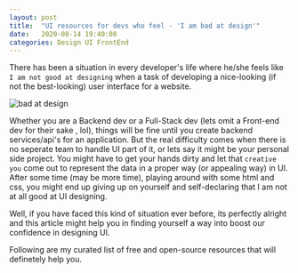 ```yaml
---
layout: post
title:  "UI resources for devs who feel - 'I am bad at design'"
date:   2020-08-14 19:40:00
categories: Design UI FrontEnd
---
```


There has been a situation in every developer's life where he/she feels like `I am not good at designing` when a task of developing a nice-looking (if not the best-looking) user interface for a website. 

<div class="center">
  <img src="https://imgflip.com/i/4bgh2e" alt="bad at design">
</div>

Whether you are a Backend dev or a Full-Stack dev (lets omit a Front-end dev for their sake , lol), things will be fine until you create backend services/api's for an application. But the real difficulty comes when there is no seperate team to handle UI part of it, or lets say it might be your personal side project. You might have to get your hands dirty and let that `creative you` come out to represent the data in a proper way (or appealing way) in UI. After some time (may be more time), playing around with some html and css, you might end up giving up on yourself and self-declaring that I am not at all good at UI designing. 

Well, if you have faced this kind of situation ever before, its perfectly alright and this article might help you in finding yourself a way into boost our confidence in designing UI. 

Following are my curated list of free and open-source resources that will definetely help you.


